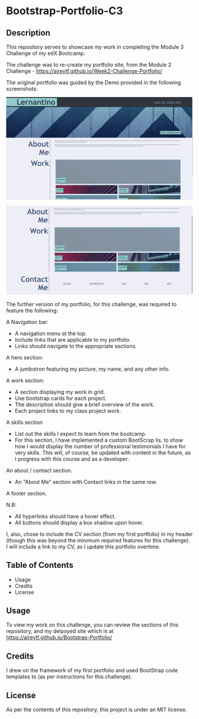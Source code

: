 # Bootstrap-Portfolio-C3

## Description

This repository serves to showcase my work in completing the Module 3 Challenge of my edX Bootcamp. 

The challenge was to re-create my portfolio site, from the Module 2 Challenge - https://aireytf.github.io/Week2-Challenge-Portfolio/

The original portfolio was guided by the Demo provided in the following screenshots:

![Demo1](/Images/Screenshot1.png)

![Demo2](/Images/Screenshot2.png)

The further version of my portfolio, for this challenge, was required to feature the following:

A Navigation bar:
- A navigation menu at the top.
- Include links that are applicable to my portfolio.
- Links should navigate to the appropriate sections.

A hero section:
- A jumbotron featuring my picture, my name, and any other info.

A work section:
- A section displaying my work in grid.
- Use bootstrap cards for each project.
- The description should give a brief overview of the work.
- Each project links to my class project work.

A skills section
- List out the skills I expect to learn from the bootcamp.
- For this section, I have implemented a custom BootScrap lis, to show how I would display the number of professional testimonials I have for very skills. This will, of course, be updated with content in the future, as I progress with this course and as a developer.

An about / contact section.
- An "About Me" section with Contact links in the same row.

A footer section.

N.B: 
- All hyperlinks should have a hover effect.
- All buttons should display a box shadow upon hover.

I, also, chose to include the CV section (from my first portfolio) in my header (though this was beyond the minimum required features for this challenge). I will include a link to my CV, as I update this portfolio overtime. 

## Table of Contents 

- Usage
- Credits
- License

## Usage

To view my work on this challenge, you can review the sections of this repository, and my delpoyed site which is at https://aireytf.github.io/Bootstrap-Portfolio/

## Credits

I drew on the framework of my first portfolio and used BootStrap code templates to (as per instructions for this challenge).

## License

As per the contents of this repository, this project is under an MIT license.
